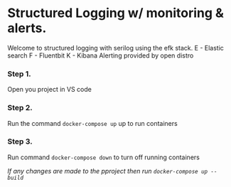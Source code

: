 # Structured Logging w/ monitoring & alerts.
Welcome to structured logging with serilog using the efk stack. 
E - Elastic search
F - Fluentbit
K - Kibana
Alerting provided by open distro

### Step 1. 
Open you project in VS code

### Step 2.
Run the command `docker-compose up` up to run containers

### Step 3.
Run command `docker-compose down` to turn off running containers

*If any changes are made to the pproject then run `docker-compose up --build`*